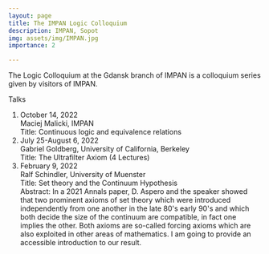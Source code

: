 ```yaml
---
layout: page
title: The IMPAN Logic Colloquium
description: IMPAN, Sopot
img: assets/img/IMPAN.jpg
importance: 2

---
```


The Logic Colloquium at the Gdansk branch of IMPAN is a colloquium series given by visitors of IMPAN.

Talks

<ol>
<li> October 14, 2022<br>
Maciej Malicki, IMPAN <br>
  Title: Continuous logic and equivalence relations</li>

<li>July 25-August 6, 2022<br>
Gabriel Goldberg, University of California, Berkeley<br>
Title: The Ultrafilter Axiom (4 Lectures)</li>

<li>February 9, 2022 <br>
Ralf Schindler, University of Muenster<br>
Title: Set theory and the Continuum Hypothesis<br>
Abstract: In a 2021 Annals paper, D. Aspero and the speaker showed that two prominent axioms of set theory which were introduced independently 
from one another in the late 80's early 90's and which both decide the size of the continuum are compatible, in fact one implies the other.
Both axioms are so-called forcing axioms which are also exploited in other areas of mathematics. I am going to provide an accessible
introduction to our result.</li>
  </ol>
